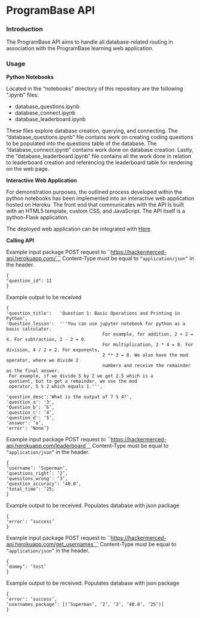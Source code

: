 # ProgramBase API

### Introduction

The ProgramBase API aims to handle all database-related routing in association with the ProgramBase learning web application.

### Usage

**Python Notebooks**

Located in the “notebooks” directory of this repository are the following “.ipynb” files:

-	database_questions.ipynb
-	database_connect.ipynb
-	database_leaderboard.ipynb

These files explore database creation, querying, and connecting. The “database_questions.ipynb” file contains work on creating coding questions to be populated into the questions table of the database. The “database_connect.ipynb” contains work done on database creation. Lastly, the “database_leaderboard.ipynb” file contains all the work done in relation to leaderboard creation and referencing the leaderboard table for rendering on the web page.

**Interactive Web Application**

For demonstration purposes, the outlined process developed within the python notebooks has been implemented into an interactive web application hosted on Heroku. The front end that communicates with the API Is built with an HTML5 template, custom CSS, and JavaScript. The API itself is a python-Flask application.

The deployed web application can be integrated with [Here](HackMerced2022.github.io)

**Calling API**

Example input package POST request to ``https://hackermerced-api.herokuapp.com/``` Content-Type must be equal to ```“application/json”``` in the header.
```
{ 
"question_id": 11
}

```

Example output to be received
```
{
'question_title': 	'Question 1: Basic Operations and Printing in Python',
'Question_lesson':	'''You can use jupyter notebook for python as a basic calculator.
                                    For example, for addition, 2 + 2 = 4. For subtraction, 2 - 2 = 0.
                                    For multiplication, 2 * 4 = 8. For division, 4 / 2 = 2. For exponents,
                                    2 ** 3 = 8. We also have the mod operator, where we divide 2
                                    numbers and receive the remainder as the final answer. 
 For example, if we divide 5 by 2 we get 2.5 which is a 
 quotient, but to get a remainder, we use the mod 
 operator, 5 % 2 which equals 1.''',

'question_desc':'What is the output of 7 % 4?',
'question_a': '3',
'Question_b': ’6’,
'question_c': ‘4’,
'question_d': ‘5’,
'answer': ‘a’,
'error': ‘None’}

```

Example input package POST request to ``https://hackermerced-api.herokuapp.com/leaderboard``` Content-Type must be equal to ```“application/json”``` in the header.
```
{ 
‘username’: ‘Superman’,
‘questions_right’: ‘2’,
‘quesitons_wrong’: ‘3’,
‘question_accuracy’: ‘40.0’,
‘total_time’: ‘25;
}

```

Example output to be received. Populates database with json package
```
{
'error': ‘success’
}

```
Example input package POST request to ``https://hackermerced-api.herokuapp.com/get_usernames``` Content-Type must be equal to ```“application/json”``` in the header.
```
{ 
‘dummy’: ‘test’
}

```

Example output to be received. Populates database with json package
```
{
'error': ‘success’,
‘usernames_package’: [(‘Superman’, ‘2’, ‘3’, ‘40.0’, ‘25’)]
}

```
